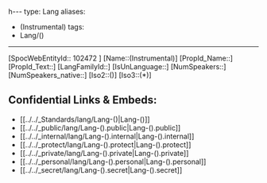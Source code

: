 h---
type: Lang
aliases:
- (Instrumental)
tags: 
- Lang/()
---
[SpocWebEntityId:: 102472 ]
[Name::(Instrumental)]
[PropId_Name::]
[PropId_Text::]
[LangFamilyId::]
[IsUnLanguage::]
[NumSpeakers::]
[NumSpeakers_native::]
[Iso2::()]
[Iso3::(*)]



## Confidential Links & Embeds: 
- [[../../_Standards/lang/Lang-()|Lang-()]] 
- [[../../_public/lang/Lang-().public|Lang-().public]] 
- [[../../_internal/lang/Lang-().internal|Lang-().internal]] 
- [[../../_protect/lang/Lang-().protect|Lang-().protect]] 
- [[../../_private/lang/Lang-().private|Lang-().private]] 
- [[../../_personal/lang/Lang-().personal|Lang-().personal]] 
- [[../../_secret/lang/Lang-().secret|Lang-().secret]]

